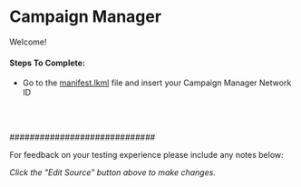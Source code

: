# Campaign Manager

Welcome!

<h4>Steps To Complete:</h4>
<ul>
  <li>Go to the <a href="./manifest.lkml">manifest.lkml</a> file and insert your Campaign Manager Network ID</li>
</ul>

<br><br>

#############################

For feedback on your testing experience please include any notes below:




<i>Click the "Edit Source" button above to make changes.</i>
